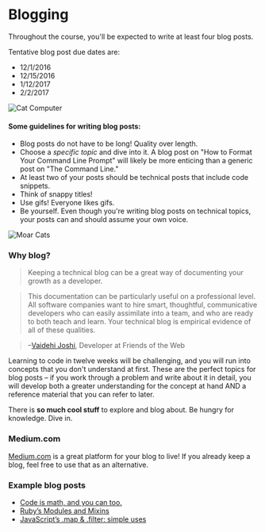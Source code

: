 # Blogging

Throughout the course, you'll be expected to write at least four blog posts. 

Tentative blog post due dates are: 

- 12/1/2016
- 12/15/2016
- 1/12/2017
- 2/2/2017

![Cat Computer](https://media.giphy.com/media/AVu4qVBN6PFgk/giphy.gif)

#### Some guidelines for writing blog posts:

- Blog posts do not have to be long! Quality over length.
- Choose a *specific topic* and dive into it. A blog post on "How to Format Your Command Line Prompt" will likely be more enticing than a generic post on "The Command Line."
- At least two of your posts should be technical posts that include code snippets.
- Think of snappy titles!
- Use gifs! Everyone likes gifs.
- Be yourself. Even though you're writing blog posts on technical topics, your posts can and should assume your own voice.

![Moar Cats](https://media.giphy.com/media/102e3GeB5j4Mzm/giphy.gif)

### Why blog?

> Keeping a technical blog can be a great way of documenting your growth as a developer.

>This documentation can be particularly useful on a professional level. All software companies want to hire smart, thoughtful, communicative developers who can easily assimilate into a team, and who are ready to both teach and learn. Your technical blog is empirical evidence of all of these qualities.

>–[Vaidehi Joshi](http://vaidehijoshi.github.io/), Developer at Friends of the Web

Learning to code in twelve weeks will be challenging, and you will run into concepts that you don't understand at first. These are the perfect topics for blog posts – if you work through a problem and write about it in detail, you will develop both a greater understanding for the concept at hand AND a reference material that you can refer to later.

There is **so much cool stuff** to explore and blog about. Be hungry for knowledge. Dive in.

### Medium.com

[Medium.com](https://medium.com/) is a great platform for your blog to live! If you already keep a blog, feel free to use that as an alternative.

### Example blog posts

* [Code is math, and you can too. ](http://drewfrom.space/blog/code-is-math/)
* [Ruby’s Modules and Mixins](http://jonwtow.tumblr.com/post/117461435991/rubys-modules-and-mixins)
* [JavaScript’s .map & .filter: simple uses](https://medium.com/@munish/javascript-s-map-filter-29148846ac42#.iw1xzhicb)
